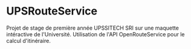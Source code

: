 # UPSRouteService

Projet de stage de première année UPSSITECH SRI sur une maquette intéractive de l'Université. Utilisation de l'API OpenRouteService pour le calcul d'itinéraire.
